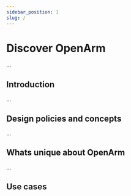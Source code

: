 ```yaml
---
sidebar_position: 1
slug: /
---
```

# Discover OpenArm

...

## Introduction

...

## Design policies and concepts

...

## Whats unique about OpenArm

...

## Use cases

